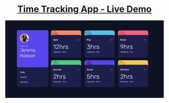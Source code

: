 <h1 align="center"><a href="https://time-ou.vercel.app/">Time Tracking App - Live Demo</a></h2>
<img alt="Time Tracking App" src="https://raw.githubusercontent.com/oguzhanuyanik-sr/time-tracking/master/screenshot.png" />